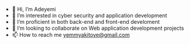 - 👋 Hi, I’m Adeyemi
- 👀 I’m interested in cyber security and application development
- 🌱 I’m proficient in both back-end and front-end develoment
- 💞️ I’m looking to collaborate on Web application development projects
- 📫 How to reach me yemmyakitoye@gmail.com

<!---
Yemmyismighty/Yemmyismighty is a ✨ special ✨ repository because its `README.md` (this file) appears on your GitHub profile.
You can click the Preview link to take a look at your changes.
--->
